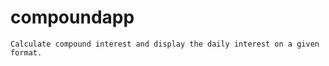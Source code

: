 # compoundapp
```
Calculate compound interest and display the daily interest on a given format.
```
